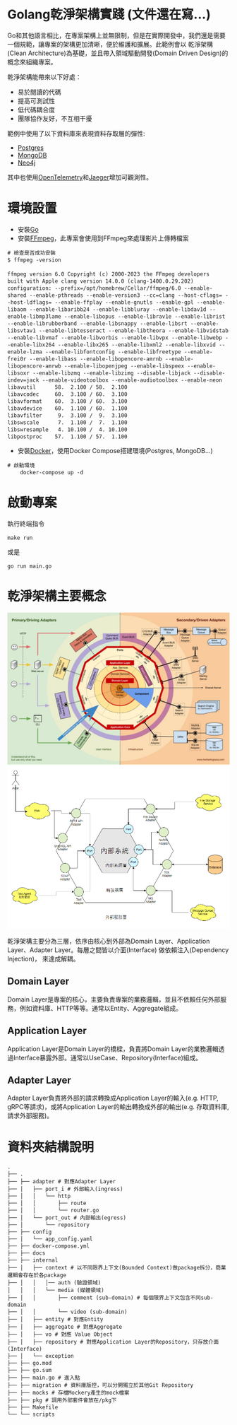 # Golang乾淨架構實踐 (文件還在寫...)

Go和其他語言相比，在專案架構上並無限制，但是在實際開發中，我們還是需要一個規範，讓專案的架構更加清晰，便於維護和擴展。此範例會以
乾淨架構(Clean Architecture)為基礎，並且帶入領域驅動開發(Domain Driven Design)的概念來組織專案。  

乾淨架構能帶來以下好處：
- 易於閱讀的代碼
- 提高可測試性
- 低代碼耦合度
- 團隊協作友好，不互相干擾

範例中使用了以下資料庫來表現資料存取層的彈性:
- [Postgres](https://hub.docker.com/_/postgres)
- [MongoDB](https://hub.docker.com/_/mongo)
- [Neo4j](https://hub.docker.com/_/neo4j)

其中也使用[OpenTelemetry](https://opentelemetry.io/docs/instrumentation/go/getting-started/)和[Jaeger](https://www.jaegertracing.io/)增加可觀測性。

# 環境設置
- 安裝[Go](https://golang.org/doc/install)
- 安裝[FFmpeg](https://ffmpeg.org/download.html)，此專案會使用到FFmpeg來處理影片上傳轉檔案
```shell
# 檢查是否成功安裝
$ ffmpeg -version

ffmpeg version 6.0 Copyright (c) 2000-2023 the FFmpeg developers
built with Apple clang version 14.0.0 (clang-1400.0.29.202)
configuration: --prefix=/opt/homebrew/Cellar/ffmpeg/6.0 --enable-shared --enable-pthreads --enable-version3 --cc=clang --host-cflags= --host-ldflags= --enable-ffplay --enable-gnutls --enable-gpl --enable-libaom --enable-libaribb24 --enable-libbluray --enable-libdav1d --enable-libmp3lame --enable-libopus --enable-librav1e --enable-librist --enable-librubberband --enable-libsnappy --enable-libsrt --enable-libsvtav1 --enable-libtesseract --enable-libtheora --enable-libvidstab --enable-libvmaf --enable-libvorbis --enable-libvpx --enable-libwebp --enable-libx264 --enable-libx265 --enable-libxml2 --enable-libxvid --enable-lzma --enable-libfontconfig --enable-libfreetype --enable-frei0r --enable-libass --enable-libopencore-amrnb --enable-libopencore-amrwb --enable-libopenjpeg --enable-libspeex --enable-libsoxr --enable-libzmq --enable-libzimg --disable-libjack --disable-indev=jack --enable-videotoolbox --enable-audiotoolbox --enable-neon
libavutil      58.  2.100 / 58.  2.100
libavcodec     60.  3.100 / 60.  3.100
libavformat    60.  3.100 / 60.  3.100
libavdevice    60.  1.100 / 60.  1.100
libavfilter     9.  3.100 /  9.  3.100
libswscale      7.  1.100 /  7.  1.100
libswresample   4. 10.100 /  4. 10.100
libpostproc    57.  1.100 / 57.  1.100
```
- 安裝[Docker](https://www.docker.com/products/docker-desktop/)，使用Docker Compose搭建環境(Postgres, MongoDB...)
```shell
# 啟動環境
    docker-compose up -d
```

# 啟動專案
執行終端指令
```shell
make run
```
或是
```shell
go run main.go
```

# 乾淨架構主要概念
![image](./markdown/resource/hex.jpeg)
![image](./markdown/resource/hex-zh.png)

乾淨架構主要分為三層，依序由核心到外部為Domain Layer、Application Layer、Adapter Layer。每層之間皆以介面(Interface)
做依賴注入(Dependency Injection)， 來達成解耦。

## Domain Layer
Domain Layer是專案的核心，主要負責專案的業務邏輯，並且不依賴任何外部服務，例如資料庫、HTTP等等。通常以Entity、Aggregate組成。
## Application Layer
Application Layer是Domain Layer的橋樑，負責將Domain Layer的業務邏輯透過Interface暴露外部。通常以UseCase、Repository(Interface)組成。
## Adapter Layer
Adapter Layer負責將外部的請求轉換成Application Layer的輸入(e.g. HTTP, gRPC等請求)，或將Application Layer的輸出轉換成外部的輸出(e.g. 存取資料庫, 請求外部服務)。

# 資料夾結構說明
```text
.
├── .
├── ├── adapter # 對應Adapter Layer
├── │   ├── port_i # 外部輸入(ingress)
├── │   │   └── http
├── │   │       ├── route
├── │   │       └── router.go
├── │   └── port_out # 內部輸出(egress)
├── │       └── repository
├── ├── config
├── │   └── app_config.yaml
├── ├── docker-compose.yml
├── ├── docs
├── ├── internal
├── │   ├── context # 以不同限界上下文(Bounded Context)做package拆分，商業邏輯會存在於各package
├── │   │   │── auth (驗證領域)
│   │   │   └── media (媒體領域)
├── │   │       ├── comment (sub-domain) # 每個限界上下文包含不同sub-domain
├── │   │       └── video (sub-domain)
├── │   ├── entity # 對應Entity
├── │   ├── aggregate # 對應Aggregate
├── │   ├── vo # 對應 Value Object
├── │   ├── repository # 對應Application Layer的Repository，只存放介面(Interface)
├── │   └── exception
├── ├── go.mod
├── ├── go.sum
├── ├── main.go # 進入點
├── ├── migration # 資料庫版控，可以分開獨立於其他Git Repository
├── ├── mocks # 存檔Mockery產生的mock檔案
├── ├── pkg # 調用外部套件會放在/pkg下
├── ├── Makefile
└── └── scripts
```